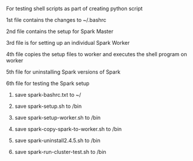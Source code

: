 
For testing shell scripts as part of creating python script

1st file contains the changes to ~/.bashrc

2nd file contains the setup for Spark Master

3rd file is for setting up an individual Spark Worker

4th file copies the setup files to worker and executes the shell program on
 worker
 
 5th file for uninstalling Spark versions of Spark
 
 6th file for testing the Spark setup

1) save spark-bashrc.txt to ~/

2) save spark-setup.sh to /bin 

3) save spark-setup-worker.sh to /bin

4) save spark-copy-spark-to-worker.sh to /bin

5) save spark-uninstall2.4.5.sh to /bin

6) save spark-run-cluster-test.sh to /bin